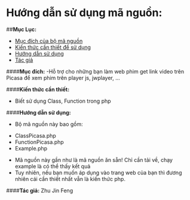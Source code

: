 # Hướng dẫn sử dụng mã nguồn:

##**Mục Lục:**
- [Mục đích của bộ mã nguồn](https://github.com/House-FengFeng/Get-Link-Picasa/#m%E1%BB%A5c-%C4%91%C3%ADch)
- [Kiến thức cần thiết để sử dụng](https://github.com/House-FengFeng/Get-Link-Picasa/#ki%E1%BA%BFn-th%E1%BB%A9c-c%E1%BA%A7n-thi%E1%BA%BFt)
- [Hướng dẫn sử dụng](https://github.com/House-FengFeng/Get-Link-Picasa/#h%C6%B0%E1%BB%9Bng-d%E1%BA%ABn-s%E1%BB%AD-d%E1%BB%A5ng)
- [Tác giả](https://github.com/House-FengFeng/Get-Link-Picasa/#t%C3%A1c-gi%E1%BA%A3-zhu-jin-feng)

####**Mục đích:**
-Hỗ trợ cho những bạn làm web phim get link video trên Picasa để xem phim trên player js, jwplayer, ...

####**Kiến thức cần thiết:**
- Biết sử dụng Class, Function trong php

####**Hướng dẫn sử dụng:**
- Bộ mã nguồn này bao gồm:
<ul>
  <li>ClassPicasa.php</li>
  <li>FunctionPicasa.php</li>
  <li>Example.php</li>
</ul>

- Mã nguồn này gần như là mã nguồn ăn sẵn! Chỉ cần tải về, chạy example là có thể thấy kết quả
- Tuy nhiên, nếu bạn muốn áp dụng vào trang web của bạn thì đương nhiên cái cần thiết nhất vẫn là kiến thức php.

####**Tác giả:** Zhu Jin Feng
